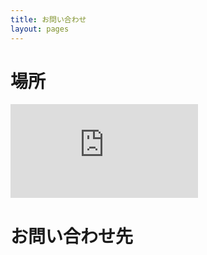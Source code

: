```yaml
---
title: お問い合わせ
layout: pages
---
```


# 場所

<iframe src="https://www.google.com/maps/embed?pb=!1m18!1m12!1m3!1d1948.622460239232!2d131.46847950822826!3d34.15015917530185!2m3!1f0!2f0!3f0!3m2!1i1024!2i768!4f13.1!3m3!1m2!1s0x0%3A0x0!2zMzTCsDA5JzA2LjMiTiAxMzHCsDI4JzA3LjQiRQ!5e0!3m2!1sja!2sjp!4v1585219146560!5m2!1sja!2sjp" frameborder="0" style="border:0;" allowfullscreen="" aria-hidden="false" tabindex="0" style="max-width: 935px;min-height: 300px;"></iframe>

# お問い合わせ先